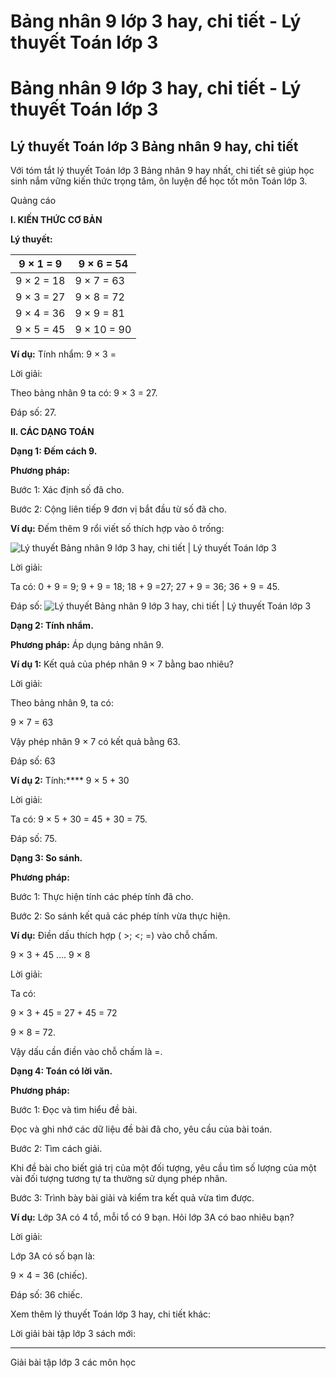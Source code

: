 # Bảng nhân 9 lớp 3 hay, chi tiết - Lý thuyết Toán lớp 3

# Bảng nhân 9 lớp 3 hay, chi tiết - Lý thuyết Toán lớp 3

## Lý thuyết Toán lớp 3 Bảng nhân 9 hay, chi tiết

Với tóm tắt lý thuyết Toán lớp 3 Bảng nhân 9 hay nhất, chi tiết sẽ giúp học sinh nắm vững kiến thức trọng tâm, ôn luyện để học tốt môn Toán lớp 3.

Quảng cáo

**I. KIẾN THỨC CƠ BẢN**

**Lý thuyết:**

9 × 1 = 9 |  9 × 6 = 54  
---|---  
9 × 2 = 18 |  9 × 7 = 63  
9 × 3 = 27 |  9 × 8 = 72  
9 × 4 = 36 |  9 × 9 = 81  
9 × 5 = 45 |  9 × 10 = 90  
  
**Ví dụ:** Tính nhẩm: 9 × 3 =

Lời giải: 

Theo bảng nhân 9 ta có: 9 × 3 = 27.

Đáp số: 27.

**II. CÁC DẠNG TOÁN**

**Dạng 1: Đếm cách 9.**

**Phương pháp:**

Bước 1: Xác định số đã cho.

Bước 2: Cộng liên tiếp 9 đơn vị bắt đầu từ số đã cho. 

**Ví dụ:** Đếm thêm 9 rổi viết số thích hợp vào ô trống: 

![Lý thuyết Bảng nhân 9 lớp 3 hay, chi tiết | Lý thuyết Toán lớp 3](https://vietjack.com/giai-toan-lop-3/images/ly-thuyet-bang-nhan-9.PNG)

Lời giải: 

Ta có: 0 + 9 = 9; 9 + 9 = 18; 18 + 9 =27; 27 + 9 = 36; 36 + 9 = 45.

Đáp số: ![Lý thuyết Bảng nhân 9 lớp 3 hay, chi tiết | Lý thuyết Toán lớp 3](https://vietjack.com/giai-toan-lop-3/images/ly-thuyet-bang-nhan-9-2.PNG)

**Dạng 2: Tính nhẩm.**

**Phương pháp:** Áp dụng bảng nhân 9.

**Ví dụ 1:** Kết quả của phép nhân 9 × 7 bằng bao nhiêu? 

Lời giải: 

Theo bảng nhân 9, ta có:

9 × 7 = 63

Vậy phép nhân 9 × 7 có kết quả bằng 63. 

Đáp số: 63

**Ví dụ 2:** Tính:**** 9 × 5 + 30

Lời giải: 

Ta có: 9 × 5 + 30 = 45 + 30 = 75.

Đáp số: 75.

**Dạng 3: So sánh.**

**Phương pháp:**

Bước 1: Thực hiện tính các phép tính đã cho.

Bước 2: So sánh kết quả các phép tính vừa thực hiện.

**Ví dụ:** Điền dấu thích hợp ( >; <; =) vào chỗ chấm.

9 × 3 + 45 .... 9 × 8

Lời giải: 

Ta có:

9 × 3 + 45 = 27 + 45 = 72

9 × 8 = 72.

Vậy dấu cần điền vào chỗ chấm là =.

**Dạng 4: Toán có lời văn.**

**Phương pháp:**

Bước 1: Đọc và tìm hiểu đề bài.

Đọc và ghi nhớ các dữ liệu đề bài đã cho, yêu cầu của bài toán.

Bước 2: Tìm cách giải.

Khi đề bài cho biết giá trị của một đối tượng, yêu cầu tìm số lượng của một vài đối tượng tương tự ta thường sử dụng phép nhân.

Bước 3: Trình bày bài giải và kiểm tra kết quả vừa tìm được.

**Ví dụ:** Lớp 3A có 4 tổ, mỗi tổ có 9 bạn. Hỏi lớp 3A có bao nhiêu bạn? 

Lời giải: 

Lớp 3A có số bạn là:

9 × 4 = 36 (chiếc).

Đáp số: 36 chiếc.

Xem thêm lý thuyết Toán lớp 3 hay, chi tiết khác:

Lời giải bài tập lớp 3 sách mới:

* * *

Giải bài tập lớp 3 các môn học
